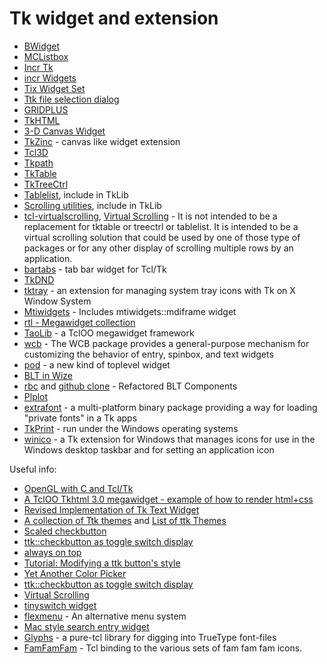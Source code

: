 Tk widget and extension
=====

* [BWidget](https://core.tcl.tk/bwidget/home)
* [MCListbox](https://core.tcl.tk/mclistbox/home)
* [Incr Tk](https://core.tcl.tk/itk)
* [incr Widgets](https://core.tcl.tk/iwidgets)
* [Tix Widget Set](http://sourceforge.net/projects/tix/)
* [Ttk file selection dialog](http://chiselapp.com/user/schelte/repository/fsdialog/home)
* [GRIDPLUS](http://www.satisoft.com/tcltk/gridplus2/)
* [TkHTML](http://tkhtml.tcl.tk/)
* [3-D Canvas Widget](http://3dcanvas.tcl.tk/index.html/doc/tip/doc/index.wiki)
* [TkZinc](https://github.com/asb-capfan/TkZinc) - canvas like widget extension
* [Tcl3D](http://www.tcl3d.org/)
* [Tkpath](https://bitbucket.org/andrew_shadura/tkpath)
* [TkTable](https://sourceforge.net/projects/tktable/)
* [TkTreeCtrl](http://tktreectrl.sourceforge.net/)
* [Tablelist](http://www.nemethi.de/tablelist/index.html), include in TkLib
* [Scrolling utilities](http://www.nemethi.de/scrollutil/index.html), include in TkLib
* [tcl-virtualscrolling](https://sourceforge.net/projects/tcl-virtualscrolling/), 
[Virtual Scrolling](https://wiki.tcl-lang.org/page/Virtual+Scrolling) - It is not intended to 
be a replacement for tktable or treectrl or tablelist. It is intended to be a virtual scrolling 
solution that could be used by one of those type of packages or for any other display of 
scrolling multiple rows by an application.
* [bartabs](https://github.com/aplsimple/bartabs) - tab bar widget for Tcl/Tk
* [TkDND](http://sourceforge.net/projects/tkdnd/)
* [tktray](https://wiki.tcl.tk/5972) - an extension for managing system tray icons with Tk on X Window System
* [Mtiwidgets](https://wiki.tcl.tk/6237) - Includes mtiwidgets::mdiframe widget
* [rtl - Megawidget collection](https://sourceforge.net/projects/gestaltitems/)
* [TaoLib](http://fossil.etoyoc.com/fossil/taolib/index) - a TclOO megawidget framework
* [wcb](http://www.nemethi.de/) - The WCB package provides a general-purpose
mechanism for customizing the behavior of entry, spinbox, and text widgets
* [pod](https://wiki.tcl.tk/19773) - a new kind of toplevel widget
* [BLT in Wize](http://pdqi.com/w/pw/pdqi/Wize/Blt)
* [rbc](https://sourceforge.net/projects/rbctoolkit) and
[github clone](https://github.com/apnadkarni/rbctoolkit) - Refactored BLT Components
* [Plplot](http://plplot.sourceforge.net/)
* [extrafont](https://wiki.tcl.tk/48903) - a multi-platform binary package providing a way
for loading "private fonts" in a Tk apps
* [TkPrint](http://pages.videotron.com/cclients/files/tkprint1.1.html) - run under the Windows
operating systems
* [winico](http://tktable.sourceforge.net/) - a Tk extension for Windows that
manages icons for use in the Windows desktop taskbar and for setting an application icon

Useful info:

* [OpenGL with C and Tcl/Tk](https://codeplea.com/opengl-with-c-and-tcl-tk)
* [A TclOO Tkhtml 3.0 megawidget - example of how to render html+css](https://wiki.tcl.tk/48458)
* [Revised Implementation of Tk Text Widget](http://scidb.sourceforge.net/tk/revised-text-widget.html)
* [A collection of Ttk themes](http://chiselapp.com/user/sgolovan/repository/ttk-themes/home) and
[List of ttk Themes](https://wiki.tcl.tk/48689)
* [Scaled checkbutton](https://wiki.tcl.tk/44212)
* [ttk::checkbutton as toggle switch display](https://wiki.tcl.tk/44059)
* [always on top](https://wiki.tcl.tk/3014)
* [Tutorial: Modifying a ttk button's style](https://wiki.tcl.tk/54685)
* [Yet Another Color Picker](https://wiki.tcl.tk/48722)
* [ttk::checkbutton as toggle switch display](https://wiki.tcl.tk/44059)
* [Virtual Scrolling](https://wiki.tcl.tk/40544)
* [tinyswitch widget](https://wiki.tcl.tk/55429)
* [flexmenu](https://wiki.tcl.tk/55568) - An alternative menu system
* [Mac style search entry widget](https://wiki.tcl.tk/18188)
* [Glyphs](https://wiki.tcl.tk/37854) - a pure-tcl library for digging into TrueType font-files
* [FamFamFam](https://core.tcl.tk/akupries/famfamfam/index) - Tcl binding to the various sets of fam fam fam icons.

